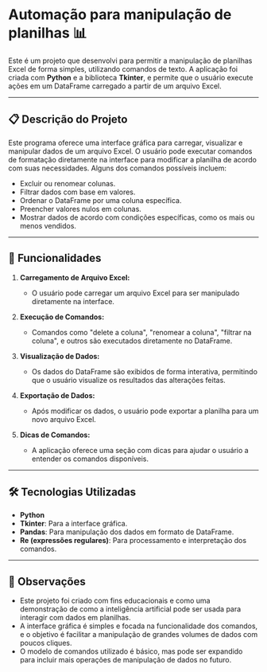 # Automação para manipulação de planilhas 📊

Este é um projeto que desenvolvi para permitir a manipulação de planilhas Excel de forma simples, utilizando comandos de texto. A aplicação foi criada com **Python** e a biblioteca **Tkinter**, e permite que o usuário execute ações em um DataFrame carregado a partir de um arquivo Excel.

---

## 📋 Descrição do Projeto

Este programa oferece uma interface gráfica para carregar, visualizar e manipular dados de um arquivo Excel. O usuário pode executar comandos de formatação diretamente na interface para modificar a planilha de acordo com suas necessidades. Alguns dos comandos possíveis incluem:
- Excluir ou renomear colunas.
- Filtrar dados com base em valores.
- Ordenar o DataFrame por uma coluna específica.
- Preencher valores nulos em colunas.
- Mostrar dados de acordo com condições específicas, como os mais ou menos vendidos.

---

## 🚀 Funcionalidades

1. **Carregamento de Arquivo Excel:**
   - O usuário pode carregar um arquivo Excel para ser manipulado diretamente na interface.
   
2. **Execução de Comandos:**
   - Comandos como "delete a coluna", "renomear a coluna", "filtrar na coluna", e outros são executados diretamente no DataFrame.

3. **Visualização de Dados:**
   - Os dados do DataFrame são exibidos de forma interativa, permitindo que o usuário visualize os resultados das alterações feitas.

4. **Exportação de Dados:**
   - Após modificar os dados, o usuário pode exportar a planilha para um novo arquivo Excel.

5. **Dicas de Comandos:**
   - A aplicação oferece uma seção com dicas para ajudar o usuário a entender os comandos disponíveis.

---

## 🛠️ Tecnologias Utilizadas

- **Python**
- **Tkinter**: Para a interface gráfica.
- **Pandas**: Para manipulação dos dados em formato de DataFrame.
- **Re (expressões regulares)**: Para processamento e interpretação dos comandos.

---

## 📝 Observações

- Este projeto foi criado com fins educacionais e como uma demonstração de como a inteligência artificial pode ser usada para interagir com dados em planilhas.
- A interface gráfica é simples e focada na funcionalidade dos comandos, e o objetivo é facilitar a manipulação de grandes volumes de dados com poucos cliques.
- O modelo de comandos utilizado é básico, mas pode ser expandido para incluir mais operações de manipulação de dados no futuro.
